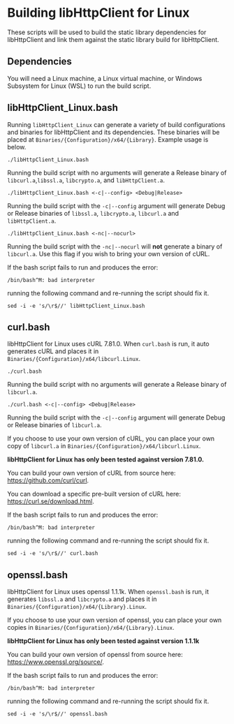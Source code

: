 # Building libHttpClient for Linux

These scripts will be used to build the static library dependencies for libHttpClient and link them against the static library build for libHttpClient.

## Dependencies 

You will need a Linux machine, a Linux virtual machine, or Windows Subsystem for Linux (WSL) to run the build script.

## libHttpClient_Linux.bash

Running `libHttpClient_Linux` can generate a variety of build configurations and binaries for libHttpClient and its dependencies. These binaries will be placed at `Binaries/{Configuration}/x64/{Library}`. Example usage is below.

```
./libHttpClient_Linux.bash
```

Running the build script with no arguments will generate a Release binary of `libcurl.a`,`libssl.a`, `libcrypto.a`, and `libHttpClient.a`.

```
./libHttpClient_Linux.bash <-c|--config> <Debug|Release>
```

Running the build script with the `-c|--config` argument will generate  Debug or Release binaries of `libssl.a`, `libcrypto.a`, `libcurl.a` and `libHttpClient.a`.

```
./libHttpClient_Linux.bash <-nc|--nocurl>
```

Running the build script with the `-nc|--nocurl` will **not** generate a binary of `libcurl.a`. Use this flag if you wish to bring your own version of cURL.

If the bash script fails to run and produces the error:
```
/bin/bash^M: bad interpreter
```
running the following command and re-running the script should fix it.
```
sed -i -e 's/\r$//' libHttpClient_Linux.bash
```

## curl.bash

libHttpClient for Linux uses cURL 7.81.0. When `curl.bash` is run, it auto generates cURL and places it in `Binaries/{Configuration}/x64/libcurl.Linux`.

```
./curl.bash
```

Running the build script with no arguments will generate a Release binary of `libcurl.a`.

```
./curl.bash <-c|--config> <Debug|Release>
```

Running the build script with the `-c|--config` argument will generate  Debug or Release binaries of `libcurl.a`.

If you choose to use your own version of cURL, you can place your own copy of `libcurl.a` in `Binaries/{Configuration}/x64/libcurl.Linux`.

**libHttpClient for Linux has only been tested against version 7.81.0.**

You can build your own version of cURL from source here: https://github.com/curl/curl.

You can download a specific pre-built version of cURL here: https://curl.se/download.html.

If the bash script fails to run and produces the error:
```
/bin/bash^M: bad interpreter
```
running the following command and re-running the script should fix it.
```
sed -i -e 's/\r$//' curl.bash
```

## openssl.bash

libHttpClient for Linux uses openssl 1.1.1k. When `openssl.bash` is run, it generates `libssl.a` and `libcrypto.a` and places it in `Binaries/{Configuration}/x64/{Library}.Linux`.

If you choose to use your own version of openssl, you can place your own copies in `Binaries/{Configuration}/x64/{Library}.Linux`.

**libHttpClient for Linux has only been tested against version 1.1.1k**

You can build your own version of openssl from source here: https://www.openssl.org/source/.

If the bash script fails to run and produces the error:
```
/bin/bash^M: bad interpreter
```
running the following command and re-running the script should fix it.
```
sed -i -e 's/\r$//' openssl.bash
```
